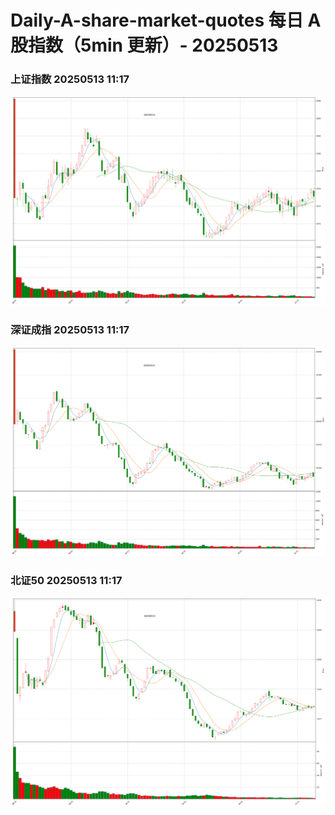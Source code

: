 
# Daily-A-share-market-quotes 每日 A 股指数（5min 更新）- 20250513

### 上证指数 20250513 11:17
![](./fig/2025/5/20250513-sh000001.png)

### 深证成指 20250513 11:17
![](./fig/2025/5/20250513-sz399001.png)

### 北证50 20250513 11:17
![](./fig/2025/5/20250513-bj899050.png)
